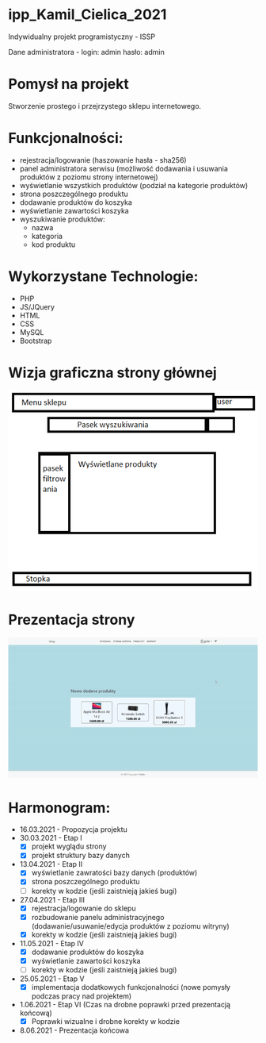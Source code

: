 # ipp_Kamil_Cielica_2021
Indywidualny projekt programistyczny - ISSP

Dane administratora - login: admin hasło: admin
# Pomysł na projekt 
Stworzenie prostego i przejrzystego sklepu internetowego.

# Funkcjonalności:
- rejestracja/logowanie (haszowanie hasła - sha256) 
- panel administratora serwisu (możliwość dodawania i usuwania produktów z poziomu strony internetowej)
- wyświetlanie wszystkich produktów (podział na kategorie produktów)
- strona poszczególnego produktu
- dodawanie produktów do koszyka
- wyświetlanie zawartości koszyka 
- wyszukiwanie produktów:
  - nazwa
  - kategoria
  - kod produktu  

# Wykorzystane Technologie:
- PHP
- JS/JQuery
- HTML
- CSS
- MySQL
- Bootstrap

# Wizja graficzna strony głównej 
![Wizja graficzna strony głównej](/wizja.png?raw=true "wizja")

# Prezentacja strony
![Stan faktyczny strony głównej](/Prezentacja_Wizualna.gif?raw=true "prezentacja")

# Harmonogram:
- 16.03.2021 - Propozycja projektu 
- 30.03.2021  - Etap I
  - [x] projekt wyglądu strony 
  - [x] projekt struktury bazy danych
- 13.04.2021  - Etap II
   - [x] wyświetlanie zawratości bazy danych (produktów)
   - [x] strona poszczególnego produktu
   - [ ] korekty w kodzie (jeśli zaistnieją jakieś bugi)
- 27.04.2021  - Etap III
   - [x] rejestracja/logowanie do sklepu
   - [x] rozbudowanie panelu administracyjnego (dodawanie/usuwanie/edycja produktów z poziomu witryny)
   - [x] korekty w kodzie (jeśli zaistnieją jakieś bugi)
- 11.05.2021  - Etap IV
  - [x] dodawanie produktów do koszyka
  - [x] wyświetlanie zawartości koszyka
  - [ ] korekty w kodzie (jeśli zaistnieją jakieś bugi)
- 25.05.2021  - Etap V 
  - [x] implementacja dodatkowych funkcjonalności (nowe pomysły podczas pracy nad projektem)
- 1.06.2021  - Etap VI (Czas na drobne poprawki przed prezentacją końcową)
  - [x] Poprawki wizualne i drobne korekty w kodzie
- 8.06.2021  - Prezentacja końcowa                        
